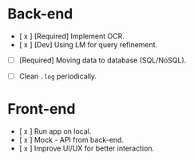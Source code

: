 # Back-end

- [ x ] [Required] Implement OCR. 
- [ x ] [Dev] Using LM for query refinement. 

- [ ] [Required] Moving data to database (SQL/NoSQL). 
- [ ] Clean `.log` periodically.


# Front-end

- [ x ] Run app on local. 
- [ x ] Mock - API from back-end. 
- [ x ] Improve UI/UX for better interaction.